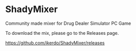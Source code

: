 # ShadyMixer
Community made mixer for Drug Dealer Simulator PC Game

To download the mix, please go to the Releases page.

https://github.com/ikerdo/ShadyMixer/releases
